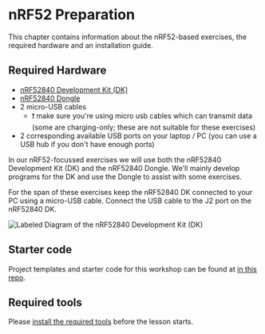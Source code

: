 # nRF52 Preparation

This chapter contains information about the nRF52-based exercises, the required hardware and an installation guide.

## Required Hardware

- [nRF52840 Development Kit (DK)](https://www.nordicsemi.com/Software-and-Tools/Development-Kits/nRF52840-DK)
- [nRF52840 Dongle](https://www.nordicsemi.com/Software-and-tools/Development-Kits/nRF52840-Dongle)
- 2 micro-USB cables
  - ❗️ make sure you're using micro usb cables which can transmit data (some are charging-only; these are not suitable for these exercises)
- 2 corresponding available USB ports on your laptop / PC (you can use a USB hub if you don't have enough ports)

In our nRF52-focussed exercises we will use both the nRF52840 Development Kit (DK) and the nRF52840 Dongle. We'll mainly develop programs for the DK and use the Dongle to assist with some exercises.

For the span of these exercises keep the nRF52840 DK connected to your PC using a micro-USB cable. Connect the USB cable to the J2 port on the nRF52840 DK.

![Labeled Diagram of the nRF52840 Development Kit (DK)](img/nrf52840_dk_board.jpg)

## Starter code

Project templates and starter code for this workshop can be found at [in this repo](https://github.com/ferrous-systems/rust-exercises).

## Required tools

Please [install the required tools](./nrf52-tools.md) before the lesson starts.
